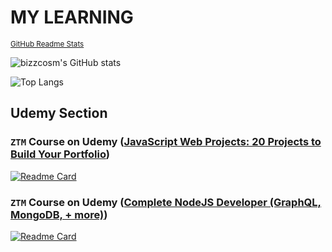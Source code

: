 # <h1 style="text-transform: uppercase;">my learning</h1>

<sub><a href="https://github.com/anuraghazra/github-readme-stats">GitHub Readme Stats</a></sub>

![bizzcosm's GitHub stats](https://github-readme-stats.vercel.app/api?username=buzzcosm&show_icons=true&theme=radical)

![Top Langs](https://github-readme-stats.vercel.app/api/top-langs/?username=buzzcosm&layout=compact&theme=radical)

## Udemy Section

### `ZTM` Course on Udemy ([JavaScript Web Projects: 20 Projects to Build Your Portfolio](https://www.udemy.com/course/javascript-web-projects-to-build-your-portfolio-resume))

[![Readme Card](https://github-readme-stats.vercel.app/api/pin/?username=buzzcosm&repo=ztm-js-exercise-projects)](https://github.com/buzzcosm/ztm-js-exercise-projects)

### `ZTM` Course on Udemy ([Complete NodeJS Developer (GraphQL, MongoDB, + more)](https://www.udemy.com/course/complete-nodejs-developer-zero-to-mastery))

[![Readme Card](https://github-readme-stats.vercel.app/api/pin/?username=buzzcosm&repo=ztm-course-overview-Complete-NodeJS-Developer)](https://github.com/buzzcosm/ztm-course-overview-Complete-NodeJS-Developer)
